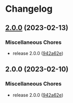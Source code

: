 # Changelog

## [2.0.0](https://github.com/nelsonstr/monorepo/compare/one-v2.0.0...one-v2.0.0) (2023-02-13)


### Miscellaneous Chores

* release 2.0.0 ([942a62e](https://github.com/nelsonstr/monorepo/commit/942a62e64c14e643117bca1b13427cb0ef925852))

## 2.0.0 (2023-02-10)


### Miscellaneous Chores

* release 2.0.0 ([942a62e](https://github.com/nelsonstr/monorepo/commit/942a62e64c14e643117bca1b13427cb0ef925852))
